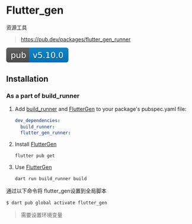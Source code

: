 # Flutter_gen

资源工具

> https://pub.dev/packages/flutter_gen_runner

[![Pub](flutter_gen.assets/flutter_gen.svg)](https://pub.dartlang.org/packages/flutter_gen)

## Installation 

### As a part of build_runner 

1. Add [build_runner](https://pub.dev/packages/build_runner) and [FlutterGen](https://pub.dev/packages/flutter_gen) to your package's pubspec.yaml file:

   ```yaml
   dev_dependencies:
     build_runner:
     flutter_gen_runner:
   ```

2. Install [FlutterGen](https://pub.dev/packages/flutter_gen)

   ```sh
   flutter pub get
   ```

3. Use [FlutterGen](https://pub.dev/packages/flutter_gen)

   ```sh
   dart run build_runner build
   ```



通过以下命令将 flutter_gen设置到全局脚本

```sh
$ dart pub global activate flutter_gen
```

> 需要设置环境变量

